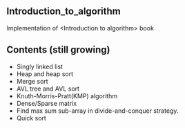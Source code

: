 ## Introduction_to_algorithm
Implementation of &lt;Introduction to algorithm> book

## Contents (still growing)
* Singly linked list
* Heap and heap sort
* Merge sort
* AVL tree and AVL sort
* Knuth-Morris-Pratt(KMP) algorithm
* Dense/Sparse matrix
* Find max sum sub-array in divide-and-conquer strategy.
* Quick sort
